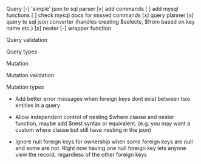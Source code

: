 Query
  [-] 'simple' json to sql parser
    [x] add commands
    [ ] add mysql functions
    [ ] check mysql docs for missed commands
  [x] query planner
  [x] query to sql json converter (handles creating $selects, $from based on key name etc.)
  [x] nester
  [-] wrapper function



Query validation

Query types

Mutation

Mutation validation

Mutation types

- Add better error messages when foreign keys dont exist between two entities in a query

- Allow independent control of nesting $where clause and nester function, maybe add $nest syntax or equivalent. (e.g. you may want a custom where clause but still have nesting in the json)
- Ignore null foreign keys for ownership when some foreign keys are null and some are not. Right now having one null foreign key lets anyone view the record, regardless of the other foreign keys